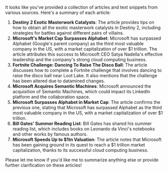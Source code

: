 It looks like you've provided a collection of articles and text snippets from various sources. Here's a summary of each article:

1. **Destiny 2 Exotic Masterwork Catalysts**: The article provides tips on how to obtain all the exotic masterwork catalysts in Destiny 2, including strategies for battles against different pairs of villains.
2. **Microsoft's Market Cap Surpasses Alphabet**: Microsoft has surpassed Alphabet (Google's parent company) as the third most valuable company in the US, with a market capitalization of over $1 trillion. The article attributes this success to Microsoft CEO Satya Nadella's effective leadership and the company's strong cloud computing business.
3. **Fortnite Challenge: Dancing To Raise The Disco Ball**: The article discusses how to complete a Fortnite challenge that involves dancing to raise the disco ball near Loot Lake. It also mentions that the challenge has been altered due to datamined changes.
4. **Microsoft Acquires Semantic Machines**: Microsoft announced the acquisition of Semantic Machines, which could impact its LinkedIn platform and the collaboration space.
5. **Microsoft Surpasses Alphabet in Market Cap**: The article confirms the previous one, stating that Microsoft has surpassed Alphabet as the third most valuable company in the US, with a market capitalization of over $1 trillion.
6. **Bill Gates' Summer Reading List**: Bill Gates has shared his summer reading list, which includes books on Leonardo da Vinci's notebooks and other works by famous authors.
7. **Microsoft Speeds Up to $1tn Valuation**: The article notes that Microsoft has been gaining ground in its quest to reach a $1 trillion market capitalization, thanks to its successful cloud computing business.

Please let me know if you'd like me to summarize anything else or provide further clarification on these articles!